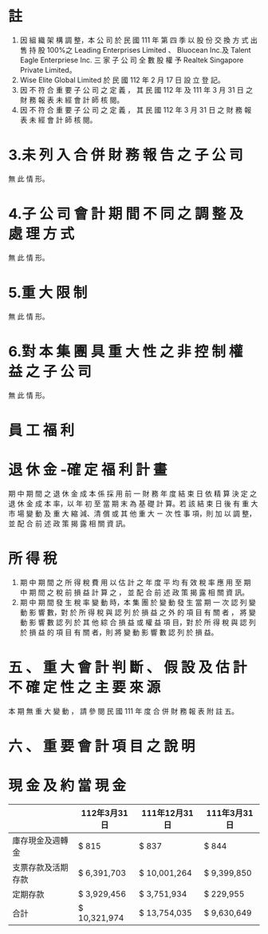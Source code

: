 # 註

1. 因 組 織 架 構 調 整，本 公 司 於 民 國 111 年 第 四 季 以 股 份 交 換 方 式 出 售 持 股 100%之 Leading Enterprises Limited 、 Bluocean Inc.及 Talent Eagle Enterpriese Inc. 三 家 子 公 司 全 數 股 權 予 Realtek Singapore Private Limited。
2. Wise Elite Global Limited 於 民 國 112 年 2 月 17 日 設 立 登 記。
3. 因 不 符 合 重 要 子 公 司 之 定 義 ， 其 民 國 112 年 及 111 年 3 月 31 日 之 財 務 報 表 未 經 會 計 師 核 閱。
4. 因 不 符 合 重 要 子 公 司 之 定 義 ， 其 民 國 112 年 3 月 31 日 之 財 務 報 表 未 經 會 計 師 核 閱。

# 3.未 列 入 合 併 財 務 報 告 之 子 公 司

無 此 情 形。

# 4.子 公 司 會 計 期 間 不 同 之 調 整 及 處 理 方 式

無 此 情 形。

# 5.重 大 限 制

無 此 情 形。

# 6.對 本 集 團 具 重 大 性 之 非 控 制 權 益 之 子 公 司

無 此 情 形。

# 員 工 福 利

# 退 休 金 -確 定 福 利 計 畫

期 中 期 間 之 退 休 金 成 本 係 採 用 前 一 財 務 年 度 結 束 日 依 精 算 決 定 之 退 休 金 成 本 率，以 年 初 至 當 期 末 為 基 礎 計 算。若 該 結 束 日 後 有 重 大 市 場 變 動 及 重 大 縮 減、清 償 或 其 他 重 大 ㄧ 次 性 事 項，則 加 以 調 整，並 配 合 前 述 政 策 揭 露 相 關 資 訊。

# 所 得 稅

1. 期 中 期 間 之 所 得 稅 費 用 以 估 計 之 年 度 平 均 有 效 稅 率 應 用 至 期 中 期 間 之 稅 前 損 益 計 算 之 ， 並 配 合 前 述 政 策 揭 露 相 關 資 訊。
2. 期 中 期 間 發 生 稅 率 變 動 時，本 集 團 於 變 動 發 生 當 期 一 次 認 列 變 動 影 響 數，對 於 所 得 稅 與 認 列 於 損 益 之 外 的 項 目 有 關 者 ， 將 變 動 影 響 數 認 列 於 其 他 綜 合 損 益 或 權 益 項 目，對 於 所 得 稅 與 認 列 於 損 益 的 項 目 有 關 者，則 將 變 動 影 響 數 認 列 於 損 益。

# 五 、 重 大 會 計 判 斷 、 假 設 及 估 計 不 確 定 性 之 主 要 來 源

本 期 無 重 大 變 動 ， 請 參 閱 民 國 111 年 度 合 併 財 務 報 表 附 註 五。

# 六 、 重 要 會 計 項 目 之 說 明

# 現 金 及 約 當 現 金

| |112年3月31日|111年12月31日|111年3月31日|
|---|---|---|---|
|庫存現金及週轉金|$ 815|$ 837|$ 844|
|支票存款及活期存款|$ 6,391,703|$ 10,001,264|$ 9,399,850|
|定期存款|$ 3,929,456|$ 3,751,934|$ 229,955|
|合計|$ 10,321,974|$ 13,754,035|$ 9,630,649|